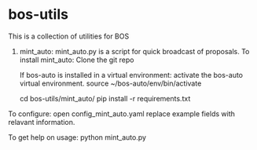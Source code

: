 # bos-utils
This is a collection of utilities for BOS
1. mint_auto: mint_auto.py is a script for quick broadcast of proposals.
  To install mint_auto:
    Clone the git repo
    
    If bos-auto is installed in a virtual environment:
      activate the bos-auto virtual environment.
        source ~/bos-auto/env/bin/activate

    cd bos-utils/mint_auto/
    pip install -r requirements.txt

  To configure:
    open config_mint_auto.yaml
    replace example fields with relavant information.

  To get help on usage:
    python mint_auto.py
  

